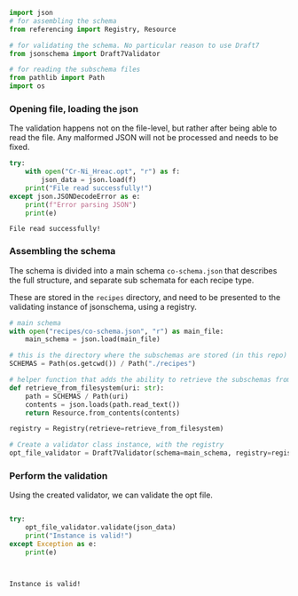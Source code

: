 ```python
import json
# for assembling the schema
from referencing import Registry, Resource

# for validating the schema. No particular reason to use Draft7
from jsonschema import Draft7Validator

# for reading the subschema files
from pathlib import Path
import os

```

### Opening file, loading the json

The validation happens not on the file-level, but rather after being able to
read the file. Any malformed JSON will not be processed and needs to be fixed.


```python
try:
    with open("Cr-Ni_Hreac.opt", "r") as f:
        json_data = json.load(f)
    print("File read successfully!")
except json.JSONDecodeError as e:
    print(f"Error parsing JSON")
    print(e)

```

    File read successfully!
    

### Assembling the schema

The schema is divided into a main schema `co-schema.json` that describes the
full structure, and separate sub schemata for each recipe type.

These are stored in the `recipes` directory, and need to be presented to the
validating instance of jsonschema, using a registry.


```python
# main schema
with open("recipes/co-schema.json", "r") as main_file:
    main_schema = json.load(main_file)

# this is the directory where the subschemas are stored (in this repo)
SCHEMAS = Path(os.getcwd()) / Path("./recipes")

# helper function that adds the ability to retrieve the subschemas from the filesystem
def retrieve_from_filesystem(uri: str):
    path = SCHEMAS / Path(uri)
    contents = json.loads(path.read_text())
    return Resource.from_contents(contents)

registry = Registry(retrieve=retrieve_from_filesystem)

# Create a validator class instance, with the registry
opt_file_validator = Draft7Validator(schema=main_schema, registry=registry)

```

### Perform the validation

Using the created validator, we can validate the opt file.


```python

try:
    opt_file_validator.validate(json_data)
    print("Instance is valid!")
except Exception as e:
    print(e)




```

    Instance is valid!
    
